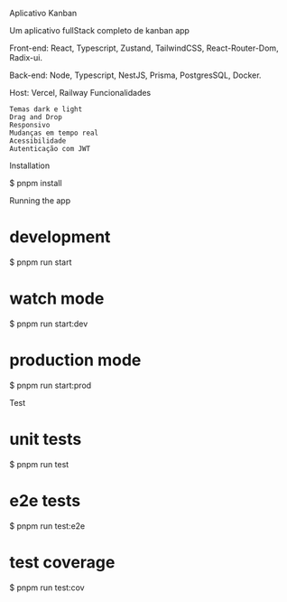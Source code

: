 Aplicativo Kanban

Um aplicativo fullStack completo de kanban app

Front-end: React, Typescript, Zustand, TailwindCSS, React-Router-Dom, Radix-ui.

Back-end: Node, Typescript, NestJS, Prisma, PostgresSQL, Docker.

Host: Vercel, Railway
Funcionalidades

    Temas dark e light
    Drag and Drop
    Responsivo
    Mudanças em tempo real
    Acessibilidade
    Autenticação com JWT

Installation

$ pnpm install

Running the app

# development
$ pnpm run start

# watch mode
$ pnpm run start:dev

# production mode
$ pnpm run start:prod

Test

# unit tests
$ pnpm run test

# e2e tests
$ pnpm run test:e2e

# test coverage
$ pnpm run test:cov
